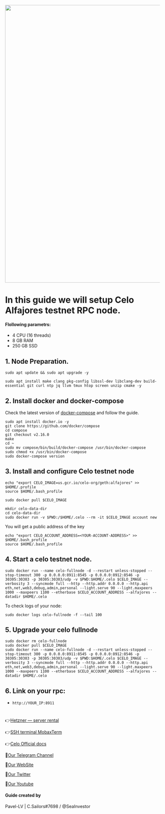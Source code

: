 <p align="center">
 <img src="https://i.postimg.cc/pXw1VLHF/image-1-e1654805913123-pq2rm33wk75eh3zwzct9mc7kzndrp61mkfl3rfrnyo.png"width="900"/></a>
</p>

# In this guide we will setup Celo Alfajores testnet RPC node.

#### Flollowing parametrs:
- 4 CPU (16 threads)
- 8 GB RAM
- 250 GB SSD

## 1. Node Preparation.
```
sudo apt update && sudo apt upgrade -y
```
```
sudo apt install make clang pkg-config libssl-dev libclang-dev build-essential git curl ntp jq llvm tmux htop screen unzip cmake -y
```

## 2. Install docker and docker-compose
Check the latest version of [docker-compose](https://github.com/docker/compose/releases) and follow the guide.
```
sudo apt install docker.io -y
git clone https://github.com/docker/compose
cd compose
git checkout v2.16.0
make
cd ~
sudo mv compose/bin/build/docker-compose /usr/bin/docker-compose
sudo chmod +x /usr/bin/docker-compose
sudo docker-compose version
```
## 3. Install and configure Celo testnet node
```
echo "export CELO_IMAGE=us.gcr.io/celo-org/geth:alfajores" >> $HOME/.profile
source $HOME/.bash_profile
```
```
sudo docker pull $CELO_IMAGE
```
```
mkdir celo-data-dir
cd celo-data-dir
sudo docker run -v $PWD:/$HOME/.celo --rm -it $CELO_IMAGE account new
```
You will get a public address of the key
```
echo "export CELO_ACCOUNT_ADDRESS=<YOUR-ACCOUNT-ADDRESS>" >> $HOME/.bash_profile
source $HOME/.bash_profile
```
## 4. Start a celo testnet node.
```
sudo docker run --name celo-fullnode -d --restart unless-stopped --stop-timeout 300 -p 0.0.0.0:8911:8545 -p 0.0.0.0:8912:8546 -p 30305:30303 -p 30305:30303/udp -v $PWD:$HOME/.celo $CELO_IMAGE --verbosity 3 --syncmode full --http --http.addr 0.0.0.0 --http.api eth,net,web3,debug,admin,personal --light.serve 90 --light.maxpeers 1000 --maxpeers 1100 --etherbase $CELO_ACCOUNT_ADDRESS --alfajores --datadir $HOME/.celo
```
To check logs of your node:
```
sudo docker logs celo-fullnode -f --tail 100
```

## 5. Upgrade your celo fullnode
```
sudo docker rm celo-fullnode
sudo docker pull $CELO_IMAGE
sudo docker run --name celo-fullnode -d --restart unless-stopped --stop-timeout 300 -p 0.0.0.0:8911:8545 -p 0.0.0.0:8912:8546 -p 30305:30303 -p 30305:30303/udp -v $PWD:$HOME/.celo $CELO_IMAGE --verbosity 3 --syncmode full --http --http.addr 0.0.0.0 --http.api eth,net,web3,debug,admin,personal --light.serve 90 --light.maxpeers 1000 --maxpeers 1100 --etherbase $CELO_ACCOUNT_ADDRESS --alfajores --datadir $HOME/.celo
```
## 6. Link on your rpc:

- `http://YOUR_IP:8911`

#

👉[Hetzner — server rental](https://hetzner.cloud/?ref=NY9VHC3PPsL0)

👉[SSH terminal MobaxTerm](https://mobaxterm.mobatek.net/download.html)

👉[Celo Official docs](https://docs.celo.org/network/node/run-alfajores)

🔰[Our Telegram Channel](https://t.me/CryptoSailorsAnn)

🔰[Our WebSite](cryptosailors.tech)

🔰[Our Twitter](https://twitter.com/Crypto_Sailors)

🔰[Our Youtube](https://www.youtube.com/@CryptoSailors)

#### Guide created by 
Pavel-LV | C.Sailors#7698 / @SeaInvestor

